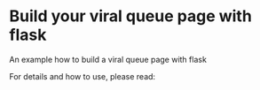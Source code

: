 # Build your viral queue page with flask
An example how to build a viral queue page with flask

For details and how to use, please read: 
